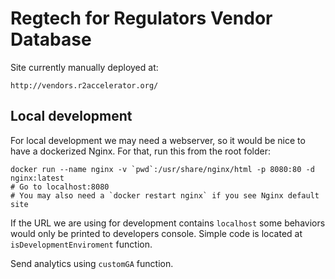 # Regtech for Regulators Vendor Database

Site currently manually deployed at:

```
http://vendors.r2accelerator.org/
```

## Local development

For local development we may need a webserver, so it would be nice to have a dockerized Nginx. For that, run this from the root folder:

```
docker run --name nginx -v `pwd`:/usr/share/nginx/html -p 8080:80 -d nginx:latest
# Go to localhost:8080
# You may also need a `docker restart nginx` if you see Nginx default site
```

If the URL we are using for development contains `localhost` some behaviors would only be printed to developers console. Simple code is located at `isDevelopmentEnviroment` function.

Send analytics using `customGA` function.
